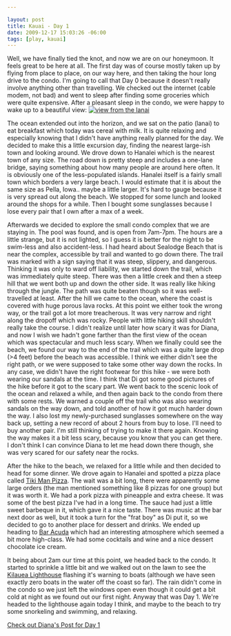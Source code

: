 ```yaml
--- 

layout: post
title: Kauai - Day 1
date: 2009-12-17 15:03:26 -06:00
tags: [play, kauai]
---
```

Well, we have finally tied the knot, and now we are on our honeymoon.  It feels great to be here at all.   The first day was of course mostly taken up by flying from place to place, on our way here, and then taking the hour long drive to the condo.  I'm going to call that Day 0 because it doesn't really involve anything other than travelling.  We checked out the internet (cable modem, not bad) and went to sleep after finding some groceries which were quite expensive.  After a pleasant sleep in the condo, we were happy to wake up to a beautiful view:
<a href="/wp-content/uploads/images/kauai/091216-095712.jpg"><img src="/wp-content/uploads/images/kauai/large_091216-095712.jpg" alt="view from the lanai" /></a>

The ocean extended out into the horizon, and we sat on the patio (lanai) to eat breakfast which today was cereal with milk.  It is quite relaxing and especially knowing that I didn't have anything really planned for the day.  We decided to make this a little excursion day, finding the nearest large-ish town and looking around.  We drove down to Hanalei which is the nearest town of any size.  The road down is pretty steep and includes a one-lane bridge, saying something about how many people are around here often.  It is obviously one of the less-populated islands.  Hanalei itself is a fairly small town which borders a very large beach.  I would estimate that it is about the same size as Pella, Iowa.. maybe a little larger.  It's hard to gauge because it is very spread out along the beach.   We stopped for some lunch and looked around the shops for a while.  Then I bought some sunglasses because I lose every pair that I own after a max of a week.

Afterwards we decided to explore the small condo complex that we are staying in.  The pool was found, and is open from 7am-7pm.  The hours are a little strange, but it is not lighted, so I guess it is better for the night to be swim-less and also accident-less.   I had heard about Sealodge Beach that is near the complex, accessible by trail and wanted to go down there.  The trail was marked with a sign saying that it was steep, slippery, and dangerous.  Thinking it was only to ward off liability, we started down the trail, which was immediately quite steep.  There was then a little creek and then a steep hill that we went both up and down the other side.  It was really like hiking through the jungle.  The path was quite beaten though so it was well-travelled at least.  After the hill we came to the ocean, where the coast is covered with huge porous lava rocks.   At this point we either took the wrong way, or the trail got a lot more treacherous.  It was very narrow and right along the dropoff which was rocky.  People with little hiking skill shouldn't really take the course.  I didn't realize until later how scary it was for Diana, and now I wish we hadn't gone farther than the first view of the ocean which was spectacular and much less scary.  When we finally could see the beach, we found our way to the end of the trail which was a quite large drop (&gt;4 feet) before the beach was accessible.  I think we either didn't see the right path, or we were supposed to take some other way down the rocks.   In any case, we didn't have the right footwear for this hike - we were both wearing our sandals at the time.   I think that Di got some good pictures of the hike before it got to the scary part.  We went back to the scenic look of the ocean and relaxed a while, and then again back to the condo from there with some rests.   We warned a couple off the trail who was also wearing sandals on the way down, and told another of how it got much harder down the way.  I also lost my newly-purchased sunglasses somewhere on the way back up, setting a new record of about 2 hours from buy to lose.  I'll need to buy another pair. I'm still thinking of trying to make it there again.  Knowing the way makes it a bit less scary, because you know that you can get there.  I don't think I can convince Diana to let me head down there though, she was very scared for our safety near the rocks.

After the hike to the beach, we relaxed for a little while and then decided to head for some dinner.  We drove again to Hanalei and spotted a pizza place called <a href="http://www.yelp.com/biz/tiki-man-pizza-hanalei">Tiki Man Pizza</a>.  The wait was a bit long, there were apparently some large orders (the man mentioned something like 8 pizzas for one group) but it was worth it.  We had a pork pizza with pineapple and extra cheese.  It was some of the best pizza I've had in a long time.  The sauce had just a little sweet barbeque in it, which gave it a nice taste.  There was music at the bar next door as well, but it took a turn for the "frat boy" as Di put it, so we decided to go to another place for dessert and drinks.  We ended up heading to <a href="http://www.restaurantbaracuda.com/">Bar Acuda</a> which had an interesting atmosphere which seemed a bit more high-class.  We had some cocktails and wine and a nice dessert chocolate ice cream.

It being about 2am our time at this point, we headed back to the condo.  It started to sprinkle a little bit and we walked out on the lawn to see the <a href="http://www.kauaidiscovery.com/virtual_kauai_tour/hanalei+princeville+kilauea/Kilauea_Lighthouse/">Kilauea Lighthouse</a> flashing it's warning to boats (although we have seen exactly zero boats in the water off the coast so far).  The rain didn't come in the condo so we just left the windows open even though it could get a bit cold at night as we found out our first night.  Anyway that was Day 1.  We're headed to the lighthouse again today I think, and maybe to the beach to try some snorkeling and swimming, and relaxing.

<a href="http://magickalrealism.com/2009/12/17/in-hawaii/">Check out Diana's Post for Day 1</a>
